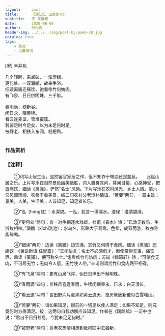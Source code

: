 ```yaml
---
layout:     post
title:      《满江红 山居即事》
subtitle:   宋 辛弃疾
date:       2020-08-08
author:     听松阁
header-img: ../../../img/post-bg-poem-28.jpg
catalog: true
tags:
    - 美文
    - 古典诗词
---
```


[宋] 辛弃疾<br>
<br>
几个轻鸥，来点破、一泓澄绿。<br>
更何处、一双鸂鶒，故来争浴。<br>
细读离骚还痛饮，饱看修竹何妨肉。<br>
有飞泉、日日供明珠，三千斛。<br>
<br>
春雨满，秧新谷。<br>
闲日永，眠黄犊。<br>
看云连麦垄，雪堆蚕簇。<br>
若要足时今足矣，以为未足何时足。<br>
被野老、相扶入东园，枇杷熟。<br>
<br>

### 作品赏析
### 【注释】
　　①词写山居生活，显然罢官家居之作，但不知作于带湖还是瓢泉。　　此赋山居之乐。上片写乐在自然景色幽美绝胜，词人置身其间，耳闻目接，心感神受，把盏痛饮，细读《离骚》，俨然“名士”风韵。下片写乐在农村风光、乡土人情。前六句风调雨顺、农桑丰收美景，结二句农村父老淳朴情谊。“若要”两句，一篇主旨：景美，人美，生活美；人该知足，知足者长乐。
  
　　②“泓（hóng虹）：水深貌。一泓，犹言一潭深水。澄绿：澄清碧绿。
  
　　③“更何处”两句：言一对争相逐水戏嬉。杜甫《春水》诗：“已添无数鸟，争浴故相喧。”鸂鶒（xǐchí洗池）：水鸟名，形略大于鸳鸯，色紫，成双而游，故亦称紫鸳鸯。
  
　　④“细读”两句：边读《离骚》边饮酒，赏竹又何碍于食肉。细读《离骚》还痛饮：《世说新语·任诞篇》：“王孝伯言：名士不必须奇才，但使常得无事，痛饮酒，熟读《离骚》，便可称名士。”饱看修竹何妨肉：苏轼《绿筠轩》诗：“可使食无肉，不可居无竹；无肉令人瘦，无竹使人俗。”辛词则谓赏竹和食肉两不相碍。
  
　　⑤“有飞泉”两句：更有山泉飞泻，似日日捧出千斛明珠。
  
　　⑥“春雨满”四句：言秧苗喜逢春雨，牛犊闲眠昼永。日永：白天漫长。
  
　　⑦“看云连”两句：言田野片片麦熟如黄云连天，蚕房簇簇新茧似白雪堆山。
  
　　⑧“若要”两句：谓如果知足，眼前的一切足以使人满足；如果不知足，则究竟何时方得满足。按：这两句自我劝解应该知足。作者在《瑞鹧鸪》一词中也说：“君自不归归甚易，今犹未足足何时。”
  
　　⑨“被野老”两句：言老农热情相邀到枇杷园中去尝新。
